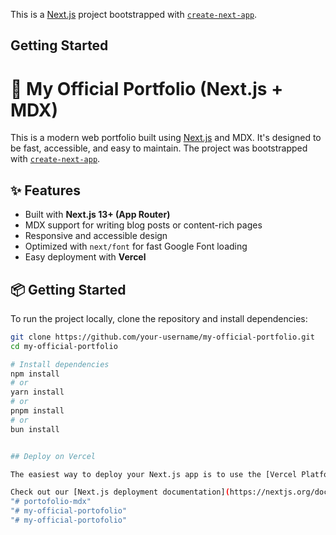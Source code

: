 This is a [Next.js](https://nextjs.org/) project bootstrapped with [`create-next-app`](https://github.com/vercel/next.js/tree/canary/packages/create-next-app).

## Getting Started

# 🚀 My Official Portfolio (Next.js + MDX)

This is a modern web portfolio built using [Next.js](https://nextjs.org/) and MDX. It's designed to be fast, accessible, and easy to maintain. The project was bootstrapped with [`create-next-app`](https://github.com/vercel/next.js/tree/canary/packages/create-next-app).

## ✨ Features

- Built with **Next.js 13+ (App Router)**
- MDX support for writing blog posts or content-rich pages
- Responsive and accessible design
- Optimized with `next/font` for fast Google Font loading
- Easy deployment with **Vercel**

## 📦 Getting Started

To run the project locally, clone the repository and install dependencies:

```bash
git clone https://github.com/your-username/my-official-portfolio.git
cd my-official-portfolio

# Install dependencies
npm install
# or
yarn install
# or
pnpm install
# or
bun install


## Deploy on Vercel

The easiest way to deploy your Next.js app is to use the [Vercel Platform](https://vercel.com/new?utm_medium=default-template&filter=next.js&utm_source=create-next-app&utm_campaign=create-next-app-readme) from the creators of Next.js.

Check out our [Next.js deployment documentation](https://nextjs.org/docs/deployment) for more details.
"# portofolio-mdx" 
"# my-official-portofolio" 
"# my-official-portofolio" 
